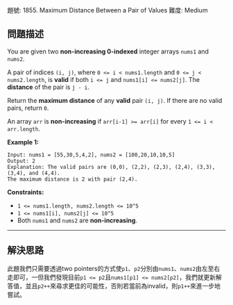 題號: 1855. Maximum Distance Between a Pair of Values
難度: Medium

## 問題描述

You are given two **non-increasing 0-indexed** integer arrays `nums1` and `nums2`.

A pair of indices `(i, j)`, where `0 <= i < nums1.length` and `0 <= j < nums2.length`, is **valid** if both `i <= j` and `nums1[i] <= nums2[j]`. The **distance** of the pair is `j - i`.

Return the **maximum distance** of any **valid** pair `(i, j)`. If there are no valid pairs, return `0`.

An array `arr` is **non-increasing** if `arr[i-1] >= arr[i]` for every `1 <= i < arr.length`.

**Example 1:**

```
Input: nums1 = [55,30,5,4,2], nums2 = [100,20,10,10,5]
Output: 2
Explanation: The valid pairs are (0,0), (2,2), (2,3), (2,4), (3,3), (3,4), and (4,4).
The maximum distance is 2 with pair (2,4).
```

**Constraints:**

- `1 <= nums1.length, nums2.length <= 10^5`
- `1 <= nums1[i], nums2[j] <= 10^5`
- Both `nums1` and `nums2` are **non-increasing**.


---
## 解決思路

此題我們只需要透過two pointers的方式使`p1`、`p2`分別由`nums1`、`nums2`由左至右走即可，一但我們發現目前`p1 <= p2`且`nums1[p1] <= nums2[p2]`，我們就更新解答值，並且`p2++`來尋求更佳的可能性，否則若當前為invalid，則`p1++`來進一步地嘗試。